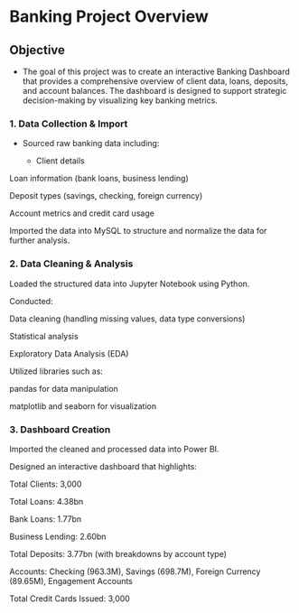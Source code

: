 # Banking Project Overview

## Objective

- The goal of this project was to create an interactive Banking Dashboard that provides a comprehensive overview of client data, loans, deposits, and account balances. The dashboard is designed to support strategic decision-making by visualizing key banking metrics.

### 1. Data Collection & Import

- Sourced raw banking data including:

  - Client details

Loan information (bank loans, business lending)

Deposit types (savings, checking, foreign currency)

Account metrics and credit card usage

Imported the data into MySQL to structure and normalize the data for further analysis.

### 2. Data Cleaning & Analysis

Loaded the structured data into Jupyter Notebook using Python.

Conducted:

Data cleaning (handling missing values, data type conversions)

Statistical analysis

Exploratory Data Analysis (EDA)

Utilized libraries such as:

pandas for data manipulation

matplotlib and seaborn for visualization

### 3. Dashboard Creation

Imported the cleaned and processed data into Power BI.

Designed an interactive dashboard that highlights:

Total Clients: 3,000

Total Loans: 4.38bn

Bank Loans: 1.77bn

Business Lending: 2.60bn

Total Deposits: 3.77bn (with breakdowns by account type)

Accounts: Checking (963.3M), Savings (698.7M), Foreign Currency (89.65M), Engagement Accounts

Total Credit Cards Issued: 3,000
